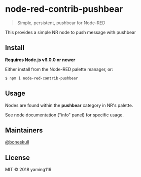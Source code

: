# node-red-contrib-pushbear

> Simple, persistent, pushbear for Node-RED

This provides a simple NR node to push message with pushbear


## Install

**Requires Node.js v6.0.0 or newer**

Either install from the Node-RED palette manager, or:

```
$ npm i node-red-contrib-pushbear
```

## Usage

Nodes are found within the **pushbear** category in NR's palette.  

See node documentation ("info" panel) for specific usage.

## Maintainers

[@boneskull](https://github.com/yaming116)

## License

MIT © 2018 yaming116